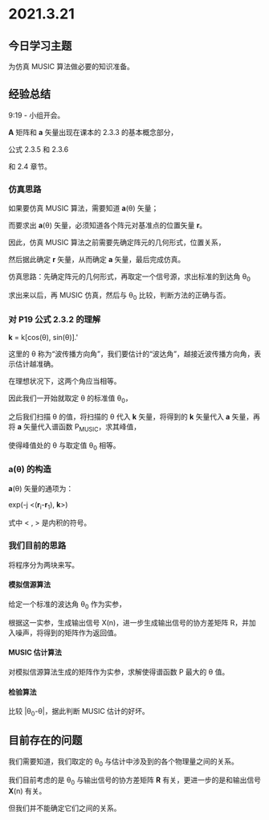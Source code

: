 # 2021.3.21
## 今日学习主题
为仿真 MUSIC 算法做必要的知识准备。
## 经验总结
9:19 - 小组开会。

**A** 矩阵和 **a** 矢量出现在课本的 2.3.3 的基本概念部分，

公式 2.3.5 和 2.3.6

和 2.4 章节。

### 仿真思路
如果要仿真 MUSIC 算法，需要知道 **a**(&theta;) 矢量；

而要求出 **a**(&theta;) 矢量，必须知道各个阵元对基准点的位置矢量 **r**。

因此，仿真 MUSIC 算法之前需要先确定阵元的几何形式，位置关系，

然后据此确定 **r** 矢量，从而确定 **a** 矢量，最后完成仿真。

仿真思路：先确定阵元的几何形式，再取定一个信号源，求出标准的到达角 &theta;<sub>0</sub>

求出来以后，再 MUSIC 仿真，然后与 &theta;<sub>0</sub> 比较，判断方法的正确与否。

### 对 P19 公式 2.3.2 的理解
**k** = k[cos(&theta;), sin(&theta;)].'

这里的 &theta; 称为“波传播方向角”，我们要估计的“波达角”，越接近波传播方向角，表示估计越准确。

在理想状况下，这两个角应当相等。

因此我们一开始就取定 &theta; 的标准值 &theta;<sub>0</sub>，

之后我们扫描 &theta; 的值，将扫描的 &theta; 代入 **k** 矢量，将得到的 **k** 矢量代入 **a** 矢量，再将 **a** 矢量代入谱函数 P<sub>MUSIC</sub>，求其峰值，

使得峰值处的 &theta; 与取定值 &theta;<sub>0</sub> 相等。
### a(&theta;) 的构造
**a**(&theta;) 矢量的通项为：

exp(-j <(**r**<sub>i</sub>-**r**<sub>1</sub>), **k**>)

式中 < , > 是内积的符号。
### 我们目前的思路
将程序分为两块来写。

#### 模拟信源算法
给定一个标准的波达角 &theta;<sub>0</sub> 作为实参，

根据这一实参，生成输出信号 X(n)，进一步生成输出信号的协方差矩阵 R，并加入噪声，将得到的矩阵作为返回值。
#### MUSIC 估计算法
对模拟信源算法生成的矩阵作为实参，求解使得谱函数 P 最大的 &theta; 值。
#### 检验算法
比较 |&theta;<sub>0</sub>-&theta;|，据此判断 MUSIC 估计的好坏。
## 目前存在的问题
我们需要知道，我们取定的 &theta;<sub>0</sub> 与估计中涉及到的各个物理量之间的关系。

我们目前考虑的是 &theta;<sub>0</sub> 与输出信号的协方差矩阵 **R** 有关，更进一步的是和输出信号 **X**(n) 有关。

但我们并不能确定它们之间的关系。
